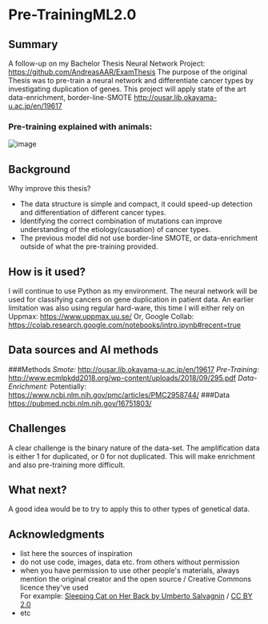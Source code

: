 # Pre-TrainingML2.0

## Summary

A follow-up on my Bachelor Thesis Neural Network Project: https://github.com/AndreasAAR/ExamThesis
The purpose of the original Thesis was to pre-train a neural network and differentiate cancer types by investigating duplication of genes. 
This project will apply state of the art data-enrichment, border-line-SMOTE http://ousar.lib.okayama-u.ac.jp/en/19617

### Pre-training explained with animals:

![image](https://user-images.githubusercontent.com/5594363/115984130-c3513c80-a5a5-11eb-842e-2fb06c40e0bd.png)



## Background

Why improve this thesis?
* The data structure is simple and compact, it could speed-up detection and differentiation of different cancer types.
* Identifying the correct combination of mutations can improve understanding of the etiology(causation) of cancer types.
* The previous model did not use border-line SMOTE, or data-enrichment outside of what the pre-training provided.  


## How is it used?

I will continue to use Python as my environment.
The neural network will be used for classifying cancers on gene duplication in patient data.
An earlier limitation was also using regular hard-ware, this time I will either rely on Uppmax: https://www.uppmax.uu.se/
Or, Google Collab: https://colab.research.google.com/notebooks/intro.ipynb#recent=true


## Data sources and AI methods

###Methods
<em>Smote:</em>
http://ousar.lib.okayama-u.ac.jp/en/19617
<em>Pre-Training:</em>
http://www.ecmlpkdd2018.org/wp-content/uploads/2018/09/295.pdf
<em>Data-Enrichment:</em>
Potentially: https://www.ncbi.nlm.nih.gov/pmc/articles/PMC2958744/
###Data
https://pubmed.ncbi.nlm.nih.gov/16751803/

## Challenges

A clear challenge is the binary nature of the data-set. The amplification data is either 1 for duplicated, or 0 for not duplicated.
This will make enrichment and also pre-training more difficult.

## What next?

A good idea would be to try to apply this to other types of genetical data.


## Acknowledgments

* list here the sources of inspiration 
* do not use code, images, data etc. from others without permission
* when you have permission to use other people's materials, always mention the original creator and the open source / Creative Commons licence they've used
  <br>For example: [Sleeping Cat on Her Back by Umberto Salvagnin](https://commons.wikimedia.org/wiki/File:Sleeping_cat_on_her_back.jpg#filelinks) / [CC BY 2.0](https://creativecommons.org/licenses/by/2.0)
* etc
